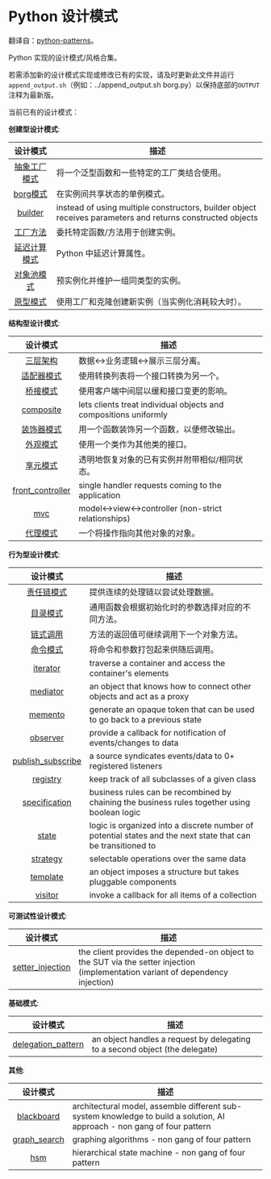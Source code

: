 Python 设计模式
===============

翻译自：[python-patterns](https://github.com/faif/python-patterns)。

Python 实现的设计模式/风格合集。

若需添加新的设计模式实现或修改已有的实现，请及时更新此文件并运行`append_output.sh`（例如：../append_output.sh borg.py）以保持底部的`OUTPUT`注释为最新版。

当前已有的设计模式：

__创建型设计模式__:

| 设计模式 | 描述 |
|:-------:| ----------- |
| [抽象工厂模式](creational/abstract_factory.py) | 将一个泛型函数和一些特定的工厂类结合使用。 |
| [borg模式](creational/borg.py) | 在实例间共享状态的单例模式。 |
| [builder](creational/builder.py) | instead of using multiple constructors, builder object receives parameters and returns constructed objects |
| [工厂方法](creational/factory_method.py) | 委托特定函数/方法用于创建实例。 |
| [延迟计算模式](creational/lazy_evaluation.py) | Python 中延迟计算属性。 |
| [对象池模式](creational/pool.py) | 预实例化并维护一组同类型的实例。|
| [原型模式](creational/prototype.py) | 使用工厂和克隆创建新实例（当实例化消耗较大时）。|

__结构型设计模式__:

| 设计模式 | 描述 |
|:-------:| ----------- |
| [三层架构](structural/3-tier.py) | 数据<->业务逻辑<->展示三层分离。|
| [适配器模式](structural/adapter.py) | 使用转换列表将一个接口转换为另一个。|
| [桥接模式](structural/bridge.py) | 使用客户端中间层以缓和接口变更的影响。|
| [composite](structural/composite.py) | lets clients treat individual objects and compositions uniformly |
| [装饰器模式](structural/decorator.py) | 用一个函数装饰另一个函数，以便修改输出。|
| [外观模式](structural/facade.py) | 使用一个类作为其他类的接口。|
| [享元模式](structural/flyweight.py) | 透明地恢复对象的已有实例并附带相似/相同状态。|
| [front_controller](structural/front_controller.py) | single handler requests coming to the application |
| [mvc](structural/mvc.py) | model<->view<->controller (non-strict relationships) |
| [代理模式](structural/proxy.py) | 一个将操作指向其他对象的对象。|

__行为型设计模式__:

| 设计模式 | 描述 |
|:-------:| ----------- |
| [责任链模式](behavioral/chain.py) | 提供连续的处理链以尝试处理数据。 |
| [目录模式](behavioral/catalog.py) | 通用函数会根据初始化时的参数选择对应的不同方法。|
| [链式调用](behavioral/chaining_method.py) | 方法的返回值可继续调用下一个对象方法。|
| [命令模式](behavioral/command.py) | 将命令和参数打包起来供随后调用。|
| [iterator](behavioral/iterator.py) | traverse a container and access the container's elements |
| [mediator](behavioral/mediator.py) | an object that knows how to connect other objects and act as a proxy |
| [memento](behavioral/memento.py) | generate an opaque token that can be used to go back to a previous state |
| [observer](behavioral/observer.py) | provide a callback for notification of events/changes to data |
| [publish_subscribe](behavioral/publish_subscribe.py) | a source syndicates events/data to 0+ registered listeners |
| [registry](behavioral/registry.py) | keep track of all subclasses of a given class |
| [specification](behavioral/specification.py) |  business rules can be recombined by chaining the business rules together using boolean logic |
| [state](behavioral/state.py) | logic is organized into a discrete number of potential states and the next state that can be transitioned to |
| [strategy](behavioral/strategy.py) | selectable operations over the same data |
| [template](behavioral/template.py) | an object imposes a structure but takes pluggable components |
| [visitor](behavioral/visitor.py) | invoke a callback for all items of a collection |

__可测试性设计模式__:

| 设计模式 | 描述 |
|:-------:| ----------- |
| [setter_injection](dft/setter_injection.py) | the client provides the depended-on object to the SUT via the setter injection (implementation variant of dependency injection) |

__基础模式__:

| 设计模式 | 描述 |
|:-------:| ----------- |
| [delegation_pattern](fundamental/delegation_pattern.py) | an object handles a request by delegating to a second object (the delegate) |

__其他__:

| 设计模式 | 描述 |
|:-------:| ----------- |
| [blackboard](other/blackboard.py) | architectural model, assemble different sub-system knowledge to build a solution, AI approach - non gang of four pattern |
| [graph_search](other/graph_search.py) | graphing algorithms - non gang of four pattern |
| [hsm](other/hsm/hsm.py) | hierarchical state machine - non gang of four pattern |
